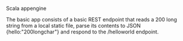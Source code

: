 Scala appengine

The basic app consists of a basic REST endpoint that reads a 200 long string from a local static file, parse its contents to JSON {hello:"200longchar"} and respond to the /helloworld endpoint.
